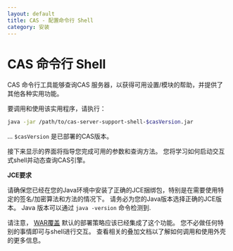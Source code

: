 ```yaml
---
layout: default
title: CAS - 配置命令行 Shell
category: 安装
---
```


# CAS 命令行 Shell

CAS 命令行工具能够查询CAS 服务器，以获得可用设置/模块的帮助，并提供了其他各种实用功能。

要调用和使用该实用程序，请执行：

```bash
java -jar /path/to/cas-server-support-shell-$casVersion.jar
```

... `$casVersion` 是已部署的CAS版本。

接下来显示的界面将指导您完成可用的参数和查询方法。 您将学习如何启动交互式shell并动态查询CAS引擎。

<div class="alert alert-info"><strong>JCE要求</strong><p>请确保您已经在您的Java环境中安装了正确的JCE捆绑包，特别是在需要使用特定的签名/加密算法和方法的情况下。 
请务必为您的Java版本选择正确的JCE版本。 Java 版本可以通过 <code>java -version</code> 命令检测到.</p></div>

请注意， [WAR覆盖](WAR-Overlay-Installation.html) 默认的部署策略应该已经集成了这个功能。 您不必做任何特别的事情即可与shell进行交互。 查看相关的叠加文档以了解如何调用和使用外壳的更多信息。
